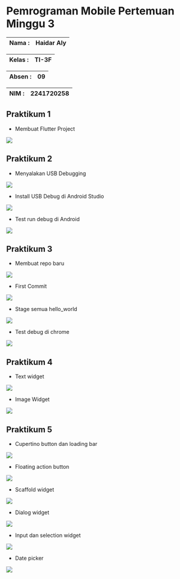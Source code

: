 # Pemrograman Mobile Pertemuan Minggu 3

| Nama  :   | Haidar Aly |
| :--------: | :-------: |

| Kelas :  | TI-3F    |
| :--------: | :-------: |

| Absen : |  09  |
| :--------: | :-------: |

| NIM   :  | 2241720258   |
| :--------: | :-------: |

## Praktikum 1
- Membuat Flutter Project
<img src="assets/screenshot/01.png"/>

## Praktikum 2
- Menyalakan USB Debugging
<img src="assets/screenshot/02.jpg"/>

- Install USB Debug di Android Studio
<img src="assets/screenshot/03.png"/>

- Test run debug di Android
<img src="assets/screenshot/04.jpg"/>

## Praktikum 3
- Membuat repo baru
<img src="assets/screenshot/05.png"/>

- First Commit
<img src="assets/screenshot/06.png"/>

- Stage semua hello_world
<img src="assets/screenshot/07.png"/>

- Test debug di chrome
<img src="assets/screenshot/09.png"/>

## Praktikum 4
- Text widget
<img src="assets/screenshot/10.png"/>

- Image Widget
<img src="assets/screenshot/11.png"/>

## Praktikum 5
- Cupertino button dan loading bar
<img src="assets/screenshot/12.png"/>

- Floating action button
<img src="assets/screenshot/13.png"/>

- Scaffold widget
<img src="assets/screenshot/14.png"/>

- Dialog widget
<img src="assets/screenshot/15.png"/>

- Input dan selection widget
<img src="assets/screenshot/16.png"/>

- Date picker
<img src="assets/screenshot/17.png"/>